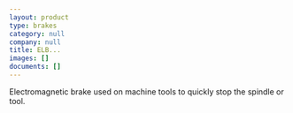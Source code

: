 ```yaml
---
layout: product
type: brakes
category: null
company: null
title: ELB...
images: []
documents: []
---
```

Electromagnetic brake used on machine tools to quickly stop the spindle or tool.